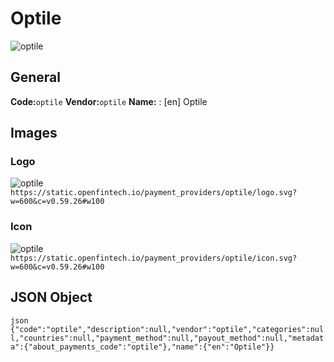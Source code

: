 # Optile 
![optile](https://static.openfintech.io/payment_providers/optile/logo.svg?w=600&c=v0.59.26#w100) 
## General 
**Code:**`optile` 
**Vendor:**`optile` 
**Name:** 
:	[en] Optile 
## Images 
### Logo 
![optile](https://static.openfintech.io/payment_providers/optile/logo.svg?w=600&c=v0.59.26#w100) 
``` https://static.openfintech.io/payment_providers/optile/logo.svg?w=600&c=v0.59.26#w100 ``` 
### Icon 
![optile](https://static.openfintech.io/payment_providers/optile/icon.svg?w=600&c=v0.59.26#w100) 
``` https://static.openfintech.io/payment_providers/optile/icon.svg?w=600&c=v0.59.26#w100 ``` 
## JSON Object 
```json {"code":"optile","description":null,"vendor":"optile","categories":null,"countries":null,"payment_method":null,"payout_method":null,"metadata":{"about_payments_code":"optile"},"name":{"en":"Optile"}} ``` 
